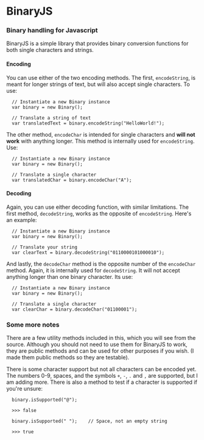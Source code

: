 # BinaryJS
### Binary handling for Javascript

BinaryJS is a simple library that provides binary conversion functions for both single characters and strings.

#### Encoding  
You can use either of the two encoding methods. The first, `encodeString`, is meant for longer strings of text,
but will also accept single characters.  To use:

```
  // Instantiate a new Binary instance
  var binary = new Binary();
    
  // Translate a string of text
  var translatedText = binary.encodeString("HelloWorld!");
```

The other method, `encodeChar` is intended for single characters and **will not work** with anything longer. This method is internally used for `encodeString`. Use:

```
  // Instantiate a new Binary instance
  var binary = new Binary();
  
  // Translate a single character
  var translatedChar = binary.encodeChar("A");
```

#### Decoding  
Again, you can use either decoding function, with similar limitations. The first method, `decodeString`, works as 
the opposite of `encodeString`. Here's an example:

```
  // Instantiate a new Binary instance
  var binary = new Binary();
  
  // Translate your string
  var clearText = binary.decodeString("0110000101000010");
```

And lastly, the `decodeChar` method is the opposite number of the `encodeChar` method. Again, it is internally used
 for `decodeString`. It will not accept anything longer than one binary character. Its use:
 
```
  // Instantiate a new Binary instance
  var binary = new Binary();
  
  // Translate a single character
  var clearChar = binary.decodeChar("01100001");
```

### Some more notes

There are a few utility methods included in this, which you will see from the source. Although you should not need 
to use them for BinaryJS to work, they are public methods and can be used for other purposes if you wish. (I made 
them public methods so they are testable).

There is some character support but not all characters can be encoded yet. The numbers 0-9, spaces, and the symbols 
`+`, `-`, `.` and `,` are supported, but I am adding more. There is also a method to test if a character is supported
if you're unsure:

```
  binary.isSupported("@");
  
  >>> false
  
  binary.isSupported(" ");    // Space, not an empty string
  
  >>> true
```
